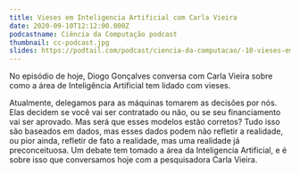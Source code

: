 ```yaml
---
title: Vieses em Inteligencia Artificial com Carla Vieira
date: 2020-09-10T12:12:00.000Z
podcastname: Ciência da Computação podcast
thumbnail: cc-podcast.jpg
slides: https://podtail.com/podcast/ciencia-da-computacao/-10-vieses-em-inteligencia-artificial-com-carla-vi/
---
```

No episódio de hoje, Diogo Gonçalves conversa com Carla Vieira sobre como a área de Inteligência Artificial tem lidado com vieses.

Atualmente, delegamos para as máquinas tomarem as decisões por nós. Elas decidem se você vai ser contratado ou não, ou se seu financiamento vai ser aprovado. Mas será que esses modelos estão corretos? Tudo isso são baseados em dados, mas esses dados podem não refletir a realidade, ou pior ainda, refletir de fato a realidade, mas uma realidade já preconceituosa. Um debate tem tomado a área da Inteligencia Artificial, e é sobre isso que conversamos hoje com a pesquisadora Carla Vieira.
